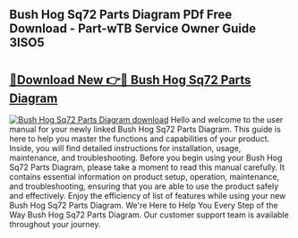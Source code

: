 ## Bush Hog Sq72 Parts Diagram PDf Free Download - Part-wTB Service Owner Guide 3ISO5

# <h2><a href="http://dfjirkt.blite.top/?on=Bush+Hog+Sq72+Parts+Diagram">🔗Download New 👉🔴 Bush Hog Sq72 Parts Diagram</a></h2>

[![Bush Hog Sq72 Parts Diagram download](https://i.imgur.com/lujVjoI.png)](http://dfjirkt.blite.top/?on=Bush+Hog+Sq72+Parts+Diagram)
Hello and welcome to the user manual for your newly linked Bush Hog Sq72 Parts Diagram. This guide is here to help you master the functions and capabilities of your product. Inside, you will find detailed instructions for installation, usage, maintenance, and troubleshooting. Before you begin using your Bush Hog Sq72 Parts Diagram, please take a moment to read this manual carefully. It contains essential information on product setup, operation, maintenance, and troubleshooting, ensuring that you are able to use the product safely and effectively. Enjoy the efficiency of list of features while using your new Bush Hog Sq72 Parts Diagram. We're Here to Help You Every Step of the Way Bush Hog Sq72 Parts Diagram. Our customer support team is available throughout your journey.
